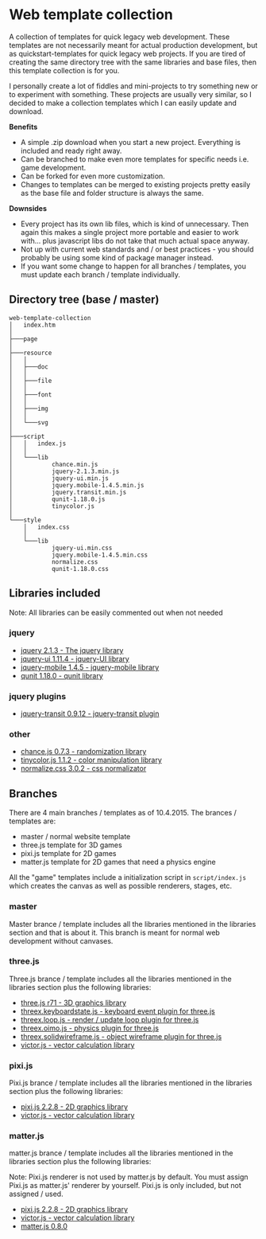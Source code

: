 # Web template collection

A collection of templates for quick legacy web development. These templates are not necessarily meant for actual production development, but as quickstart-templates for quick legacy web projects. If you are tired of creating the same directory tree with the same libraries and base files, then this template collection is for you.

I personally create a lot of fiddles and mini-projects to try something new or to experiment with something. These projects are usually very similar, so I decided to make a collection templates which I can easily update and download.

**Benefits**

* A simple .zip download when you start a new project. Everything is included and ready right away.
* Can be branched to make even more templates for specific needs i.e. game development.
* Can be forked for even more customization.
* Changes to templates can be merged to existing projects pretty easily as the base file and folder structure is always the same.

**Downsides**

* Every project has its own lib files, which is kind of unnecessary. Then again this makes a single project more portable and easier to work with... plus javascript libs do not take that much actual space anyway.
* Not up with current web standards and / or best practices - you should probably be using some kind of package manager instead.
* If you want some change to happen for all branches / templates, you must update each branch / template individually.

## Directory tree (base / master)

```
web-template-collection
│   index.htm
│
├───page
│
├───resource
│   │
│   ├───doc
│   │
│   ├───file
│   │
│   ├───font
│   │
│   ├───img
│   │
│   └───svg
│
├───script
│   │   index.js
│   │
│   └───lib
│           chance.min.js
│           jquery-2.1.3.min.js
│           jquery-ui.min.js
│           jquery.mobile-1.4.5.min.js
│           jquery.transit.min.js
│           qunit-1.18.0.js
│           tinycolor.js
│
└───style
    │   index.css
    │
    └───lib
            jquery-ui.min.css
            jquery.mobile-1.4.5.min.css
            normalize.css
            qunit-1.18.0.css
```


## Libraries included

Note: All libraries can be easily commented out when not needed

### jquery

* [jquery 2.1.3 - The jquery library](http://jquery.com/)
* [jquery-ui 1.11.4 - jquery-UI library](http://jqueryui.com/)
* [jquery-mobile 1.4.5 - jquery-mobile library](http://jquerymobile.com/)
* [qunit 1.18.0 - qunit library](https://qunitjs.com/)

### jquery plugins

* [jquery-transit 0.9.12 - jquery-transit plugin](http://ricostacruz.com/jquery.transit/)

### other

* [chance.js 0.7.3 - randomization library](http://chancejs.com/#)
* [tinycolor.js 1.1.2 - color manipulation library](https://github.com/bgrins/TinyColor)
* [normalize.css 3.0.2 - css normalizator](http://necolas.github.io/normalize.css/)


## Branches

There are 4 main branches / templates as of 10.4.2015. The brances / templates are:

* master / normal website template
* three.js template for 3D games
* pixi.js template for 2D games
* matter.js template for 2D games that need a physics engine

All the "game" templates include a initialization script in `script/index.js` which creates the canvas as well as possible renderers, stages, etc.

### master

Master brance / template includes all the libraries mentioned in the libraries section and that is about it. This branch is meant for normal web development without canvases.

### three.js

Three.js brance / template includes all the libraries mentioned in the libraries section plus the following libraries:

* [three.js r71 - 3D graphics library](http://threejs.org/)
* [threex.keyboardstate.js - keyboard event plugin for three.js](http://www.threejsgames.com/extensions/)
* [threex.loop.js - render / update loop plugin for three.js](http://www.threejsgames.com/extensions/)
* [threex.oimo.js - physics plugin for three.js](http://www.threejsgames.com/extensions/)
* [threex.solidwireframe.js - object wireframe plugin for three.js](http://www.threejsgames.com/extensions/)
* [victor.js - vector calculation library](http://victorjs.org/)

### pixi.js

Pixi.js brance / template includes all the libraries mentioned in the libraries section plus the following libraries:

* [pixi.js 2.2.8 - 2D graphics library](http://www.pixijs.com/)
* [victor.js - vector calculation library](http://victorjs.org/)

### matter.js

matter.js brance / template includes all the libraries mentioned in the libraries section plus the following libraries:

Note: Pixi.js renderer is not used by matter.js by default. You must assign Pixi.js as matter.js' renderer by yourself. Pixi.js is only included, but not assigned / used.

* [pixi.js 2.2.8 - 2D graphics library](http://www.pixijs.com/) 
* [victor.js - vector calculation library](http://victorjs.org/)
* [matter.js 0.8.0](http://brm.io/matter-js/)

